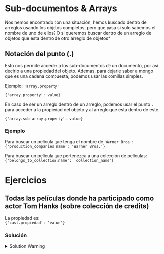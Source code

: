 # Sub-documentos & Arrays

Nos hemos encontrado con una situación, hemos buscado dentro de arreglos usando los objetos completos, pero que pasa si solo sabemos el nombre de uno de ellos? O si queremos buscar dentro de un arreglo de objetos que esta dentro de otro arreglo de objetos?

## Notación del punto (.)

Esto nos permite acceder a los sub-documentos de un documento, por asi decirlo a una propiedad del objeto. Ademas, para dejarle saber a mongo que es una cadena compuesta, podemos usar las comillas simples.

Ejemplo: `'array.property'`

`{'array.property': value}`

En caso de ser un arreglo dentro de un arreglo, podemos usar el punto `.` para acceder a la propiedad del objeto y al arreglo que esta dentro de este.

`{'array.sub-array.property': value}`

### Ejemplo

Para buscar un película que tenga el nombre de &nbsp;`Warner Bros.`: <br>
`{'production_companies.name': 'Warner Bros.'}`

Para buscar un película que pertenezca a una colección de películas: <br>
`{'belongs_to_collection.name': 'collection_name'}`

# Ejercicios

## Todas las películas donde ha participado como actor Tom Hanks (sobre colección de credits)

La propiedad es: <br>
`{'cast.propiedad': 'value'}`

### Solución

<details>
<summary>Solution Warning</summary>

`{'cast.name': 'Tom Hanks'}`

<details>
